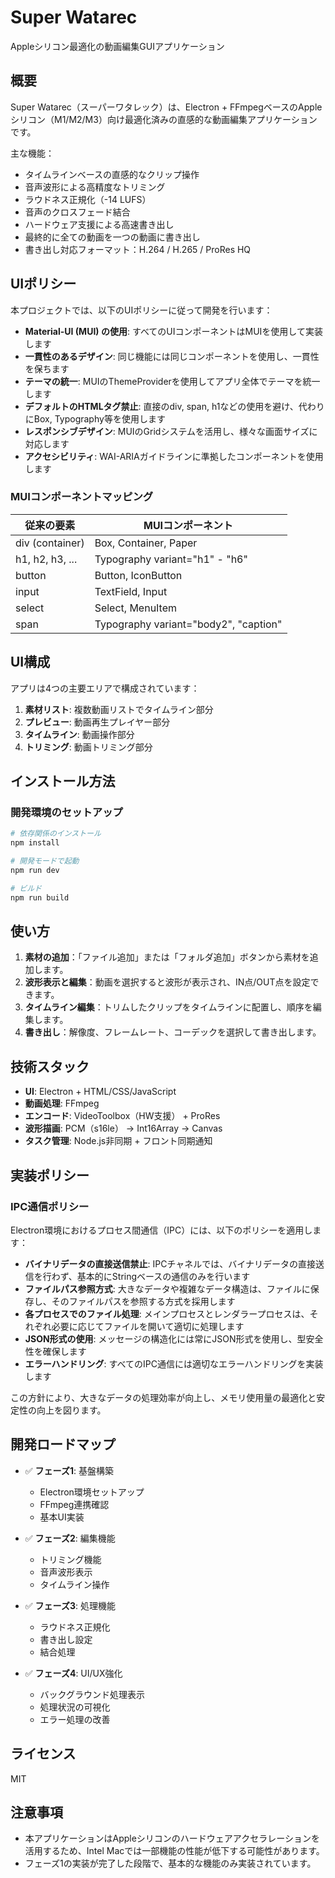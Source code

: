 # Super Watarec

Appleシリコン最適化の動画編集GUIアプリケーション

## 概要

Super Watarec（スーパーワタレック）は、Electron + FFmpegベースのAppleシリコン（M1/M2/M3）向け最適化済みの直感的な動画編集アプリケーションです。

主な機能：
- タイムラインベースの直感的なクリップ操作
- 音声波形による高精度なトリミング
- ラウドネス正規化（-14 LUFS）
- 音声のクロスフェード結合
- ハードウェア支援による高速書き出し
- 最終的に全ての動画を一つの動画に書き出し
- 書き出し対応フォーマット：H.264 / H.265 / ProRes HQ

## UIポリシー

本プロジェクトでは、以下のUIポリシーに従って開発を行います：

- **Material-UI (MUI) の使用**: すべてのUIコンポーネントはMUIを使用して実装します
- **一貫性のあるデザイン**: 同じ機能には同じコンポーネントを使用し、一貫性を保ちます
- **テーマの統一**: MUIのThemeProviderを使用してアプリ全体でテーマを統一します
- **デフォルトのHTMLタグ禁止**: 直接のdiv, span, h1などの使用を避け、代わりにBox, Typography等を使用します
- **レスポンシブデザイン**: MUIのGridシステムを活用し、様々な画面サイズに対応します
- **アクセシビリティ**: WAI-ARIAガイドラインに準拠したコンポーネントを使用します

### MUIコンポーネントマッピング

| 従来の要素 | MUIコンポーネント |
|------------|------------------|
| div (container) | Box, Container, Paper |
| h1, h2, h3, ... | Typography variant="h1" - "h6" |
| button | Button, IconButton |
| input | TextField, Input |
| select | Select, MenuItem |
| span | Typography variant="body2", "caption" |

## UI構成

アプリは4つの主要エリアで構成されています：
1. **素材リスト**: 複数動画リストでタイムライン部分
2. **プレビュー**: 動画再生プレイヤー部分
3. **タイムライン**: 動画操作部分
4. **トリミング**: 動画トリミング部分

## インストール方法

### 開発環境のセットアップ

```bash
# 依存関係のインストール
npm install

# 開発モードで起動
npm run dev

# ビルド
npm run build
```

## 使い方

1. **素材の追加**：「ファイル追加」または「フォルダ追加」ボタンから素材を追加します。
2. **波形表示と編集**：動画を選択すると波形が表示され、IN点/OUT点を設定できます。
3. **タイムライン編集**：トリムしたクリップをタイムラインに配置し、順序を編集します。
4. **書き出し**：解像度、フレームレート、コーデックを選択して書き出します。

## 技術スタック

- **UI**: Electron + HTML/CSS/JavaScript
- **動画処理**: FFmpeg
- **エンコード**: VideoToolbox（HW支援） + ProRes
- **波形描画**: PCM（s16le） → Int16Array → Canvas
- **タスク管理**: Node.js非同期 + フロント同期通知

## 実装ポリシー

### IPC通信ポリシー

Electron環境におけるプロセス間通信（IPC）には、以下のポリシーを適用します：

- **バイナリデータの直接送信禁止**: IPCチャネルでは、バイナリデータの直接送信を行わず、基本的にStringベースの通信のみを行います
- **ファイルパス参照方式**: 大きなデータや複雑なデータ構造は、ファイルに保存し、そのファイルパスを参照する方式を採用します
- **各プロセスでのファイル処理**: メインプロセスとレンダラープロセスは、それぞれ必要に応じてファイルを開いて適切に処理します
- **JSON形式の使用**: メッセージの構造化には常にJSON形式を使用し、型安全性を確保します
- **エラーハンドリング**: すべてのIPC通信には適切なエラーハンドリングを実装します

この方針により、大きなデータの処理効率が向上し、メモリ使用量の最適化と安定性の向上を図ります。

## 開発ロードマップ

- ✅ **フェーズ1**: 基盤構築
  - Electron環境セットアップ
  - FFmpeg連携確認
  - 基本UI実装

- ✅ **フェーズ2**: 編集機能
  - トリミング機能
  - 音声波形表示
  - タイムライン操作

- ✅ **フェーズ3**: 処理機能
  - ラウドネス正規化
  - 書き出し設定
  - 結合処理

- ✅ **フェーズ4**: UI/UX強化
  - バックグラウンド処理表示
  - 処理状況の可視化
  - エラー処理の改善

## ライセンス

MIT

## 注意事項

- 本アプリケーションはAppleシリコンのハードウェアアクセラレーションを活用するため、Intel Macでは一部機能の性能が低下する可能性があります。
- フェーズ1の実装が完了した段階で、基本的な機能のみ実装されています。 